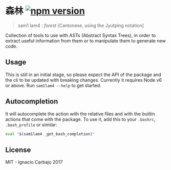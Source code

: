 # 森林 [![npm version](https://badge.fury.io/js/sam1lam4.svg)](https://badge.fury.io/js/sam1lam4)

> sam1 lam4 : _forest_ [Cantonese, using the Jyutping notation]

Collection of tools to use with ASTs (Abstract Syntax Trees), in order to extract useful information from them or to manipulate them to generate new code.

## Usage

This is still in an initial stage, so please expect the API of the package and the cli to be updated with breaking changes. Currently it requires Node v6 or above. Run `sam1lam4 --help` to get started.

## Autocompletion

It will autocomplete the action with the relative files and with the builtin actions that come with the package. To use it, add this to your `.bashrc`, `.bash_profile` or similar:
```sh
eval "$(sam1lam4 _get_bash_completion)"
```

## License

MIT - Ignacio Carbajo 2017
